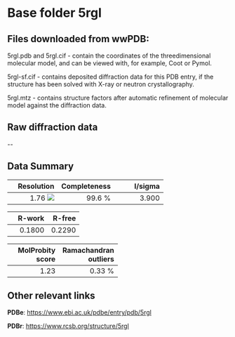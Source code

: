 # Base folder 5rgl

## Files downloaded from wwPDB:

5rgl.pdb and 5rgl.cif - contain the coordinates of the threedimensional molecular model, and can be viewed with, for example, Coot or Pymol.

5rgl-sf.cif - contains deposited diffraction data for this PDB entry, if the structure has been solved with X-ray or neutron crystallography.

5rgl.mtz - contains structure factors after automatic refinement of molecular model against the diffraction data.

## Raw diffraction data

--<br> 

## Data Summary
|   | Resolution | Completeness| I/sigma |
|---|-------------:|----------------:|--------------:|
|   |1.76 <img src="https://latex.codecogs.com/svg.latex?{\mbox{\normalfont\AA}}"/>|99.6  %|<img width=50/>3.900|

|   | **R-work**| **R-free**   
|---|-------------:|----------------:|           
||0.1800|0.2290|

|   |**MolProbity<br>score**| **Ramachandran<br>outliers** 
|---|-------------:|----------------:|
||1.23|0.33 %|

## Other relevant links 
**PDBe**:  https://www.ebi.ac.uk/pdbe/entry/pdb/5rgl
 
**PDBr**: https://www.rcsb.org/structure/5rgl 

